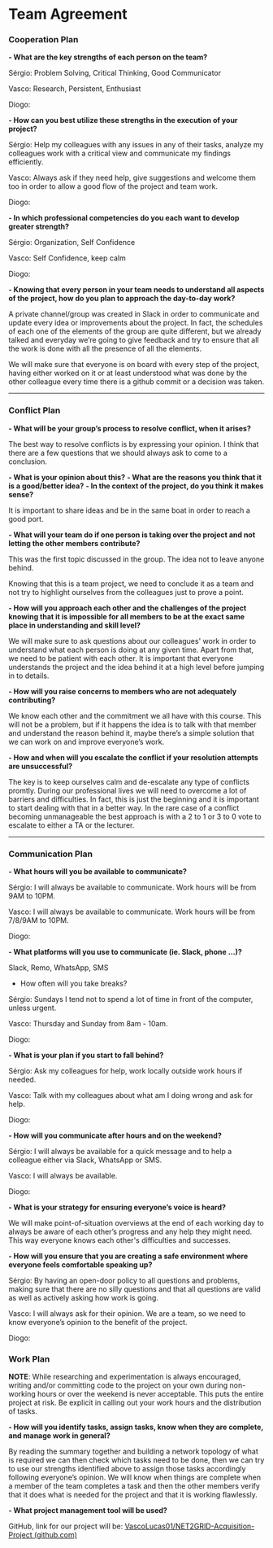 # **Team Agreement**
### **Cooperation Plan**
**- What are the key strengths of each person on the team?**

Sérgio: Problem Solving, Critical Thinking, Good Communicator 

Vasco: Research, Persistent, Enthusiast

Diogo:

**- How can you best utilize these strengths in the execution of your project?**

Sérgio: Help my colleagues with any issues in any of their tasks, analyze my colleagues work with a critical view and communicate my findings efficiently.

Vasco: Always ask if they need help, give suggestions and welcome them too in order to allow a good flow of the project and team work.

Diogo: 

**- In which professional competencies do you each want to develop greater strength?**

Sérgio: Organization, Self Confidence

Vasco: Self Confidence, keep calm

Diogo:

**- Knowing that every person in your team needs to understand all aspects of the project, how do you plan to approach the day-to-day work?**

A private channel/group was created in Slack in order to communicate and update every idea or improvements about the project. In fact, the schedules of each one of the elements of the group are quite different, but we already talked and everyday we’re going to give feedback and try to ensure that all the work is done with all the presence of all the elements.

We will make sure that everyone is on board with every step of the project, having either worked on it or at least understood what was done by the other colleague every time there is a github commit or a decision was taken.

_______________________________________________________________________________________________________________________________________________________________________

### **Conflict Plan**
**- What will be your group’s process to resolve conflict, when it arises?**

The best way to resolve conflicts is by expressing your opinion. I think that there are a few questions that we should always ask to come to a conclusion. 

**- What is your opinion about this?**
**- What are the reasons you think that it is a good/better idea?**
**- In the context of the project, do you think it makes sense?**

It is important to share ideas and be in the same boat in order to reach a good port.

**- What will your team do if one person is taking over the project and not letting the other members contribute?**

This was the first topic discussed in the group. The idea not to leave anyone behind.

Knowing that this is a team project, we need to conclude it as a team and not try to highlight ourselves from the colleagues just to prove a point.

**- How will you approach each other and the challenges of the project knowing that it is impossible for all members to be at the exact same place in understanding and skill level?**

We will make sure to ask questions about our colleagues' work in order to understand what each person is doing at any given time. Apart from that, we need to be patient with each other. It is important that everyone understands the project and the idea behind it at a high level before jumping in to details.

**- How will you raise concerns to members who are not adequately contributing?**

We know each other and the commitment we all have with this course. This will not be a problem, but if it happens the idea is to talk with that member and understand the reason behind it, maybe there’s a simple solution that we can work on and improve everyone’s work.

**- How and when will you escalate the conflict if your resolution attempts are unsuccessful?**

The key is to keep ourselves calm and  de-escalate any type of conflicts promtly. During our professional lives we will need to overcome a lot of barriers and difficulties. In fact, this is just the beginning and it is important to start dealing with that in a better way. In the rare case of  a conflict becoming unmanageable the best approach is with a 2 to 1 or 3 to 0 vote to escalate to either a TA or the lecturer.

---

### **Communication Plan**
**- What hours will you be available to communicate?**

Sérgio: I will always be available to communicate. Work hours will be from 9AM to 10PM.

Vasco: I will always be available to communicate. Work hours will be from 7/8/9AM to 10PM.

Diogo:

**- What platforms will you use to communicate (ie. Slack, phone …)?**

Slack, Remo, WhatsApp, SMS

- How often will you take breaks?

Sérgio: Sundays I tend not to spend a lot of time in front of the computer, unless urgent.

Vasco: Thursday and Sunday from 8am - 10am.

Diogo: 

**- What is your plan if you start to fall behind?**

Sérgio: Ask my colleagues for help, work locally outside work hours if needed.

Vasco: Talk with my colleagues about what am I doing wrong and ask for help.

Diogo:

**- How will you communicate after hours and on the weekend?**

Sérgio: I will always be available for a quick message and to help a colleague either via Slack, WhatsApp or SMS.

Vasco: I will always be available.

Diogo:

**- What is your strategy for ensuring everyone’s voice is heard?**

We will make point-of-situation overviews at the end of each working day to always be aware of each other’s progress and any help they might need. This way everyone knows each other's difficulties and successes.


**- How will you ensure that you are creating a safe environment where everyone feels comfortable speaking up?**

Sérgio: By having an open-door policy to all questions and problems, making sure that there are no silly questions and that all questions are valid as well as actively asking how work is going.

Vasco: I will always ask for their opinion. We are a team, so we need to know everyone’s opinion to the benefit of the project.

Diogo:
### **Work Plan**
**NOTE**: While researching and experimentation is always encouraged, writing and/or committing code to the project on your own during non-working hours or over the weekend is never acceptable. This puts the entire project at risk. Be explicit in calling out your work hours and the distribution of tasks.

**- How will you identify tasks, assign tasks, know when they are complete, and manage work in general?**

By reading the summary together and building a network topology of what is required we can then check which tasks need to be done, then we can try to use our strengths identified above to assign those tasks accordingly following everyone’s opinion. We will know when things are complete when a member of the team completes a task and then the other members verify that it does what is needed for the project and that it is working flawlessly. 

**- What project management tool will be used?**

GitHub, link for our project will be: [VascoLucas01/NET2GRID-Acquisition-Project (github.com)](https://github.com/VascoLucas01/NET2GRID-Acquisition-Project)


